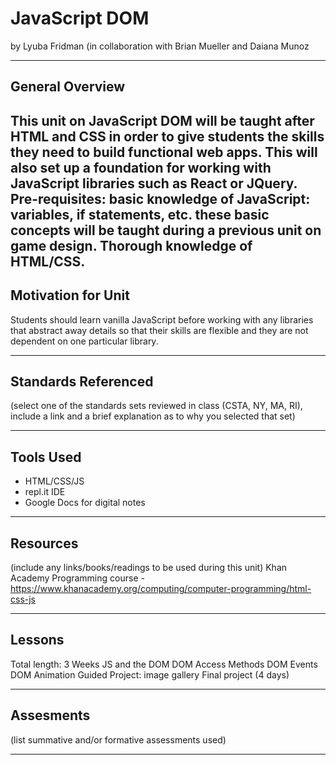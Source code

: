 # JavaScript DOM
by Lyuba Fridman (in collaboration with Brian Mueller and Daiana Munoz

-----

## General Overview
This unit on JavaScript DOM will be taught after HTML and CSS in order to give students the skills they need to build functional web apps. This will also set up a foundation for working with JavaScript libraries such as React or JQuery. Pre-requisites: basic knowledge of JavaScript: variables, if statements, etc. these basic concepts will be taught during a previous unit on game design. Thorough knowledge of HTML/CSS.
---

## Motivation for Unit
Students should learn vanilla JavaScript before working with any libraries that abstract away details so that their skills are flexible and they are not dependent on one particular library.

---

## Standards Referenced
(select one of the standards sets reviewed in class (CSTA, NY, MA, RI), include a link and a brief explanation as to why you selected that set)

---

## Tools Used
- HTML/CSS/JS
- repl.it IDE
- Google Docs for digital notes

---

## Resources
(include any links/books/readings to be used during this unit)
Khan Academy Programming course - https://www.khanacademy.org/computing/computer-programming/html-css-js

---

## Lessons
Total length: 3 Weeks
JS and the DOM
DOM Access Methods
DOM Events
DOM Animation
Guided Project: image gallery
Final project (4 days)

---

## Assesments
(list summative and/or formative assessments used)

---
